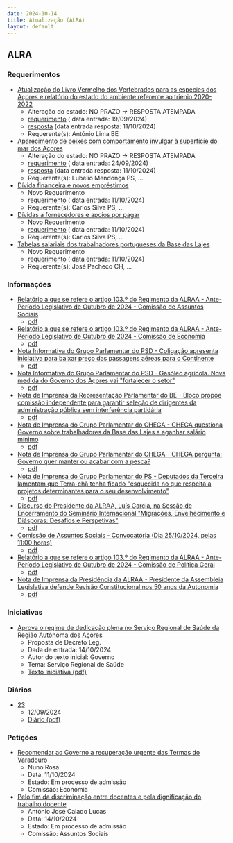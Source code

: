 ```yaml
---
date: 2024-10-14
title: Atualização (ALRA)
layout: default
---
```

## ALRA

### Requerimentos

* [Atualização do Livro Vermelho dos Vertebrados para as espécies dos Açores e relatório do estado do ambiente referente ao triénio 2020-2022](http://base.alra.pt:82/4DACTION/w_pesquisa_registo/4/8513)
  * Alteração do estado: NO PRAZO → RESPOSTA ATEMPADA
  * [requerimento](http://base.alra.pt:82/Doc_Req/XIIIreque153.pdf) ( data entrada: 19/09/2024)
  * [resposta](http://base.alra.pt:82/Doc_Req/XIIIrequeresp153.pdf) (data entrada resposta: 11/10/2024)
  * Requerente(s): António Lima BE
* [Aparecimento de peixes com comportamento invulgar à superfície do mar dos Açores](http://base.alra.pt:82/4DACTION/w_pesquisa_registo/4/8521)
  * Alteração do estado: NO PRAZO → RESPOSTA ATEMPADA
  * [requerimento](http://base.alra.pt:82/Doc_Req/XIIIreque157.pdf) ( data entrada: 24/09/2024)
  * [resposta](http://base.alra.pt:82/Doc_Req/XIIIrequeresp157.pdf) (data entrada resposta: 11/10/2024)
  * Requerente(s): Lubélio Mendonça PS, ...
* [Dívida financeira e novos empréstimos](http://base.alra.pt:82/4DACTION/w_pesquisa_registo/4/8549)
  * Novo Requerimento
  * [requerimento](http://base.alra.pt:82/Doc_Req/XIIIreque177.pdf) ( data entrada: 11/10/2024)
  * Requerente(s): Carlos Silva PS, ...
* [Dívidas a fornecedores e apoios por pagar](http://base.alra.pt:82/4DACTION/w_pesquisa_registo/4/8550)
  * Novo Requerimento
  * [requerimento](http://base.alra.pt:82/Doc_Req/XIIIreque178.pdf) ( data entrada: 11/10/2024)
  * Requerente(s): Carlos Silva PS, ...
* [Tabelas salariais dos trabalhadores portugueses da Base das Lajes](http://base.alra.pt:82/4DACTION/w_pesquisa_registo/4/8552)
  * Novo Requerimento
  * [requerimento](http://base.alra.pt:82/Doc_Req/XIIIreque179.pdf) ( data entrada: 11/10/2024)
  * Requerente(s): José Pacheco CH, ...

### Informações

* [Relatório a que se refere o artigo 103.º do Regimento da ALRAA - Ante-Período Legislativo de Outubro de 2024 - Comissão de Assuntos Sociais](http://base.alra.pt:82/4DACTION/w_pesquisa_registo/8/20416)
  * [pdf](http://base.alra.pt:82/Doc_Noticias/NI20416.pdf)
* [Relatório a que se refere o artigo 103.º do Regimento da ALRAA - Ante-Período Legislativo de Outubro de 2024 - Comissão de Economia](http://base.alra.pt:82/4DACTION/w_pesquisa_registo/8/20417)
  * [pdf](http://base.alra.pt:82/Doc_Noticias/NI20417.pdf)
* [Nota Informativa do Grupo Parlamentar do PSD - Coligação apresenta iniciativa para baixar preço das passagens aéreas para o Continente](http://base.alra.pt:82/4DACTION/w_pesquisa_registo/8/20403)
  * [pdf](http://base.alra.pt:82/Doc_Noticias/NI20403.pdf)
* [Nota Informativa do Grupo Parlamentar do PSD - Gasóleo agrícola. Nova medida do Governo dos Açores vai "fortalecer o setor"](http://base.alra.pt:82/4DACTION/w_pesquisa_registo/8/20404)
  * [pdf](http://base.alra.pt:82/Doc_Noticias/NI20404.pdf)
* [Nota de Imprensa da Representação Parlamentar do BE - Bloco propõe comissão independente para garantir seleção de dirigentes da administração pública sem interferência partidária](http://base.alra.pt:82/4DACTION/w_pesquisa_registo/8/20405)
  * [pdf](http://base.alra.pt:82/Doc_Noticias/NI20405.pdf)
* [Nota de Imprensa do Grupo Parlamentar do CHEGA - CHEGA questiona Governo sobre trabalhadores da Base das Lajes a aganhar salário mínimo](http://base.alra.pt:82/4DACTION/w_pesquisa_registo/8/20406)
  * [pdf](http://base.alra.pt:82/Doc_Noticias/NI20406.pdf)
* [Nota de Imprensa do Grupo Parlamentar do CHEGA - CHEGA pergunta: Governo quer manter ou acabar com a pesca?](http://base.alra.pt:82/4DACTION/w_pesquisa_registo/8/20407)
  * [pdf](http://base.alra.pt:82/Doc_Noticias/NI20407.pdf)
* [Nota de Imprensa do Grupo Parlamentar do PS - Deputados da Terceira lamentam que Terra-chã tenha ficado "esquecida no que respeita a projetos determinantes para o seu desenvolvimento"](http://base.alra.pt:82/4DACTION/w_pesquisa_registo/8/20408)
  * [pdf](http://base.alra.pt:82/Doc_Noticias/NI20408.pdf)
* [Discurso do Presidente da ALRAA, Luís Garcia, na Sessão de Encerramento do Seminário Internacional "Migrações, Envelhecimento e Diásporas: Desafios e Perspetivas"](http://base.alra.pt:82/4DACTION/w_pesquisa_registo/8/20410)
  * [pdf](http://base.alra.pt:82/Doc_Noticias/NI20410.pdf)
* [Comissão de Assuntos Sociais - Convocatória (Dia 25/10/2024, pelas 11:00 horas)](http://base.alra.pt:82/4DACTION/w_pesquisa_registo/8/20411)
  * [pdf](http://base.alra.pt:82/Doc_Noticias/NI20411.pdf)
* [Relatório a que se refere o artigo 103.º do Regimento da ALRAA - Ante-Período Legislativo de Outubro de 2024 - Comissão de Política Geral](http://base.alra.pt:82/4DACTION/w_pesquisa_registo/8/20412)
  * [pdf](http://base.alra.pt:82/Doc_Noticias/NI20412.pdf)
* [Nota de Imprensa da Presidência da ALRAA - Presidente da Assembleia Legislativa defende Revisão Constitucional nos 50 anos da Autonomia](http://base.alra.pt:82/4DACTION/w_pesquisa_registo/8/20415)
  * [pdf](http://base.alra.pt:82/Doc_Noticias/NI20415.pdf)

### Iniciativas

* [Aprova o regime de dedicação plena no Serviço Regional de Saúde da Região Autónoma dos Açores](http://base.alra.pt:82/4DACTION/w_pesquisa_registo/3/3642)
  * Proposta de Decreto Leg.
  * Dada de entrada: 14/10/2024
  * Autor do texto inicial: Governo
  * Tema: Serviço Regional de Saúde
  * [Texto Iniciativa (pdf)](http://base.alra.pt:82/iniciativas/iniciativas/XIIIEPpDLR018.pdf)

### Diários

* [23](http://base.alra.pt:82/4DACTION/w_pesquisa_registo/10/2789)
  * 12/09/2024
  * [Diário (pdf)](http://base.alra.pt:82/Diario/XIII23.pdf)

### Petições

* [Recomendar ao Governo a recuperação urgente das Termas do Varadouro](http://base.alra.pt:82/4DACTION/w_pesquisa_registo/6/1001)
  * Nuno Rosa
  * Data: 11/10/2024
  * Estado: Em processo de admissão
  * Comissão: Economia
* [Pelo fim da discriminação entre docentes e pela dignificação do trabalho docente](http://base.alra.pt:82/4DACTION/w_pesquisa_registo/6/1002)
  * António José Calado Lucas
  * Data: 14/10/2024
  * Estado: Em processo de admissão
  * Comissão: Assuntos Sociais
